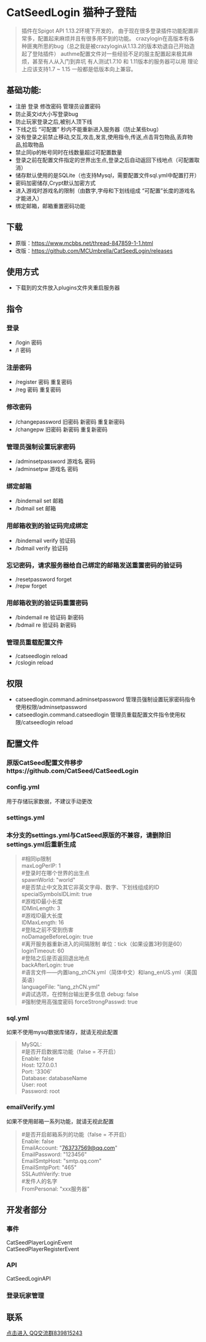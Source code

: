 # CatSeedLogin 猫种子登陆
> 插件在Spigot API 1.13.2环境下开发的，
由于现在很多登录插件功能配置非常多，配置起来麻烦并且有很多用不到的功能。
crazylogin在高版本有各种匪夷所思的bug（总之我是被crazylogin从1.13.2的版本劝退自己开始造起了登陆插件）
authme配置文件对一些经验不足的服主配置起来极其麻烦，甚至有人从入门到弃坑
有人测试1.7.10 和 1.11版本的服务器可以用 理论上应该支持1.7 ~ 1.15 一般都是低版本向上兼容。
## 基础功能:
*  注册 登录 修改密码 管理员设置密码
*  防止英文id大小写登录bug
*  防止玩家登录之后,被别人顶下线
*  下线之后 “可配置” 秒内不能重新进入服务器（防止某些bug）
*  没有登录之前禁止移动,交互,攻击,发言,使用指令,传送,点击背包物品,丢弃物品,拾取物品
*  禁止同ip的帐号同时在线数量超过可配置数量
*  登录之前在配置文件指定的世界出生点,登录之后自动返回下线地点（可配置取消）
*  储存默认使用的是SQLite（也支持Mysql，需要配置文件sql.yml中配置打开）
*  密码加密储存,Crypt默认加密方式
*  进入游戏时游戏名的限制（由数字,字母和下划线组成 “可配置”长度的游戏名才能进入）
*  绑定邮箱，邮箱重置密码功能
## 下载
* 原版：https://www.mcbbs.net/thread-847859-1-1.html
* 改版：https://github.com/MCUmbrella/CatSeedLogin/releases
## 使用方式
* 下载到的文件放入plugins文件夹重启服务器
## 指令
### 登录
* /login 密码
* /l 密码
### 注册密码
* /register 密码 重复密码
* /reg 密码 重复密码
### 修改密码
* /changepassword 旧密码 新密码 重复新密码
* /changepw 旧密码 新密码 重复新密码
### 管理员强制设置玩家密码
* /adminsetpassword 游戏名 密码
* /adminsetpw 游戏名 密码
### 绑定邮箱
* /bindemail set 邮箱
* /bdmail set 邮箱
### 用邮箱收到的验证码完成绑定
* /bindemail verify 验证码
* /bdmail verify 验证码
### 忘记密码，请求服务器给自己绑定的邮箱发送重置密码的验证码
* /resetpassword forget
* /repw forget
### 用邮箱收到的验证码重置密码
* /bindemail re 验证码 新密码
* /bdmail re 验证码 新密码
### 管理员重载配置文件
* /catseedlogin reload
* /cslogin reload
## 权限
* catseedlogin.command.adminsetpassword 管理员强制设置玩家密码指令使用权限/adminsetpassword
* catseedlogin.command.catseedlogin 管理员重载配置文件指令使用权限/catseedlogin reload
## 配置文件
### 原版CatSeed配置文件移步https://github.com/CatSeed/CatSeedLogin
### config.yml
用于存储玩家数据，不建议手动更改<br/>
### settings.yml
### 本分支的settings.yml与CatSeed原版的不兼容，请删除旧settings.yml后重新生成
> \#相同ip限制<br/>
maxLogPerIP: 1<br/>
\#登录时在哪个世界的出生点<br/>
spawnWorld: "world"<br/>
\#是否禁止中文及其它非英文字母、数字、下划线组成的ID<br/>
specialSymbolsIDLimit: true<br/>
\#游戏ID最小长度<br/>
IDMinLength: 3<br/>
\#游戏ID最大长度<br/>
IDMaxLength: 16<br/>
\#登陆之前不受到伤害<br/>
noDamageBeforeLogin: true<br/>
\#离开服务器重新进入的间隔限制 单位：tick（如果设置3秒则是60）<br/>
loginTimeout: 60<br/>
\#登陆之后是否返回退出地点<br/>
backAfterLogin: true<br/>
\#语言文件——内置lang_zhCN.yml（简体中文）和lang_enUS.yml（美国英语）<br/>
languageFile: "lang_zhCN.yml"<br/>
\#调试选项，在控制台输出更多信息
debug: false<br/>
\#强制使用高强度密码
forceStrongPasswd: true<br/>
### sql.yml
如果不使用mysql数据库储存，就请无视此配置<br/>
> MySQL:<br/>
\#是否开启数据库功能（false = 不开启）<br/>
  Enable: false<br/>
  Host: 127.0.0.1<br/>
  Port: '3306'<br/>
  Database: databaseName<br/>
  User: root<br/>
  Password: root<br/>
### emailVerify.yml 
如果不使用邮箱一系列功能，就请无视此配置<br/>
> \#是否开启邮箱系列的功能（false = 不开启）<br/>
Enable: false<br/>
EmailAccount: "763737569@qq.com"<br/>
EmailPassword: "123456"<br/>
EmailSmtpHost: "smtp.qq.com"<br/>
EmailSmtpPort: "465"<br/>
SSLAuthVerify: true<br/>
\#发件人的名字<br/>
 FromPersonal: "xxx服务器"<br/>
## 开发者部分
### 事件
CatSeedPlayerLoginEvent
<br/>
CatSeedPlayerRegisterEvent
### API
CatSeedLoginAPI
### 登录玩家管理
## 联系
[点击进入 QQ交流群839815243](http://shang.qq.com/wpa/qunwpa?idkey=91199801a9406f659c7add6fb87b03ca071b199b36687c62a3ac51bec2f258a3)
